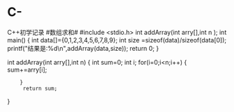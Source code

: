# C-
C++初学记录
#数组求和#
#include <stdio.h>
int addArray(int arry[],int n );
int main()
{
    int data[]={0,1,2,3,4,5,6,7,8,9};
    int size =sizeof(data)/sizeof(data[0]);
    printf("结果是:%d\n",addArray(data,size));
    return 0;
}

int addArray(int arry[],int n)
{
        int sum=0;
        int i;
        for(i=0;i<n;i++)
        {
            sum+=arry[i];

        }
         return sum;
}
